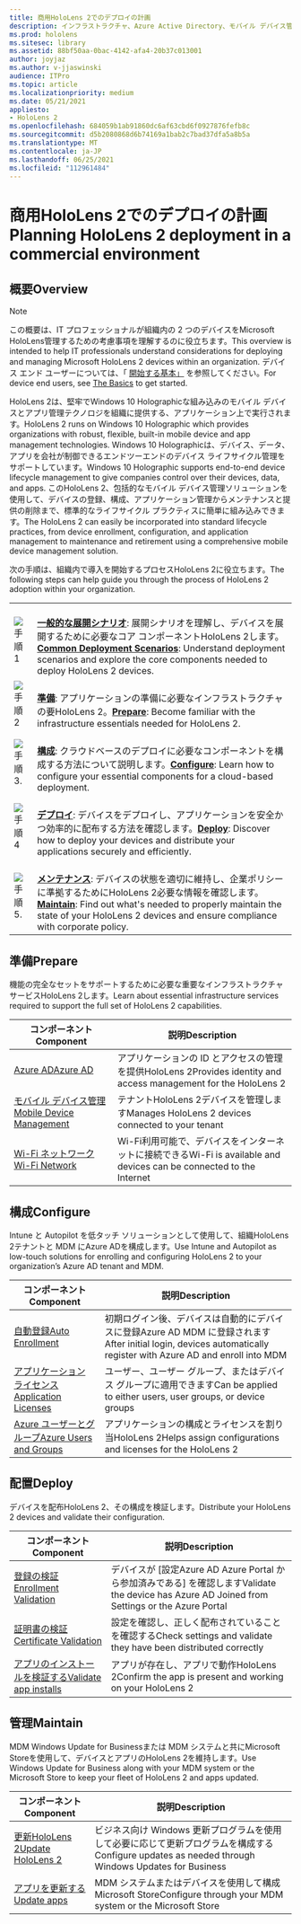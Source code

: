 ```yaml
---
title: 商用HoloLens 2でのデプロイの計画
description: インフラストラクチャ、Azure Active Directory、モバイル デバイス管理など、エンタープライズ環境で HoloLens をデプロイおよび管理するための主要なニーズについて説明します。
ms.prod: hololens
ms.sitesec: library
ms.assetid: 88bf50aa-0bac-4142-afa4-20b37c013001
author: joyjaz
ms.author: v-jjaswinski
audience: ITPro
ms.topic: article
ms.localizationpriority: medium
ms.date: 05/21/2021
appliesto:
- HoloLens 2
ms.openlocfilehash: 684059b1ab91860dc6af63cbd6f0927876fefb8c
ms.sourcegitcommit: d5b2080868d6b74169a1bab2c7bad37dfa5a8b5a
ms.translationtype: MT
ms.contentlocale: ja-JP
ms.lasthandoff: 06/25/2021
ms.locfileid: "112961484"
---
```

# <a name="planning-hololens-2-deployment-in-a-commercial-environment"></a><span data-ttu-id="34a46-103">商用HoloLens 2でのデプロイの計画</span><span class="sxs-lookup"><span data-stu-id="34a46-103">Planning HoloLens 2 deployment in a commercial environment</span></span>

## <a name="overview"></a><span data-ttu-id="34a46-104">概要</span><span class="sxs-lookup"><span data-stu-id="34a46-104">Overview</span></span>
> [!NOTE]
> <span data-ttu-id="34a46-105">この概要は、IT プロフェッショナルが組織内の 2 つのデバイスをMicrosoft HoloLens管理するための考慮事項を理解するのに役立ちます。</span><span class="sxs-lookup"><span data-stu-id="34a46-105">This overview is intended to help IT professionals understand considerations for deploying and managing Microsoft HoloLens 2 devices within an organization.</span></span> <span data-ttu-id="34a46-106">デバイス エンド ユーザーについては、「 [開始する基本」](hololens2-setup.md) を参照してください。</span><span class="sxs-lookup"><span data-stu-id="34a46-106">For device end users, see [The Basics](hololens2-setup.md) to get started.</span></span>

<span data-ttu-id="34a46-107">HoloLens 2は、堅牢でWindows 10 Holographicな組み込みのモバイル デバイスとアプリ管理テクノロジを組織に提供する、アプリケーション上で実行されます。</span><span class="sxs-lookup"><span data-stu-id="34a46-107">HoloLens 2 runs on Windows 10 Holographic which provides organizations with robust, flexible, built-in mobile device and app management technologies.</span></span> <span data-ttu-id="34a46-108">Windows 10 Holographicは、デバイス、データ、アプリを会社が制御できるエンドツーエンドのデバイス ライフサイクル管理をサポートしています。</span><span class="sxs-lookup"><span data-stu-id="34a46-108">Windows 10 Holographic supports end-to-end device lifecycle management to give companies control over their devices, data, and apps.</span></span> <span data-ttu-id="34a46-109">このHoloLens 2、包括的なモバイル デバイス管理ソリューションを使用して、デバイスの登録、構成、アプリケーション管理からメンテナンスと提供の削除まで、標準的なライフサイクル プラクティスに簡単に組み込みできます。</span><span class="sxs-lookup"><span data-stu-id="34a46-109">The HoloLens 2 can easily be incorporated into standard lifecycle practices, from device enrollment, configuration, and application management to maintenance and retirement using a comprehensive mobile device management solution.</span></span>

<span data-ttu-id="34a46-110">次の手順は、組織内で導入を開始するプロセスHoloLens 2に役立ちます。</span><span class="sxs-lookup"><span data-stu-id="34a46-110">The following steps can help guide you through the process of HoloLens 2 adoption within your organization.</span></span>

| | |
|--|--|
| ![手順 1](images/1green.png)| <br/> <span data-ttu-id="34a46-112">**[一般的な展開シナリオ](hololens-requirements.md)**: 展開シナリオを理解し、デバイスを展開するために必要なコア コンポーネントHoloLens 2します。</span><span class="sxs-lookup"><span data-stu-id="34a46-112">**[Common Deployment Scenarios](hololens-requirements.md)**: Understand deployment scenarios and explore the core components needed to deploy HoloLens 2 devices.</span></span> |
| ![手順 2](images/2green.png)| <br/> <span data-ttu-id="34a46-114">**[準備](#prepare)**: アプリケーションの準備に必要なインフラストラクチャの要HoloLens 2。</span><span class="sxs-lookup"><span data-stu-id="34a46-114">**[Prepare](#prepare)**: Become familiar with the infrastructure essentials needed for HoloLens 2.</span></span> |
| ![手順 3.](images/3green.png) | <br/> <span data-ttu-id="34a46-116">**[構成](#configure)**: クラウドベースのデプロイに必要なコンポーネントを構成する方法について説明します。</span><span class="sxs-lookup"><span data-stu-id="34a46-116">**[Configure](#configure)**: Learn how to configure your essential components for a cloud-based deployment.</span></span> |
| ![手順 4](images/4green.png) | <br/> <span data-ttu-id="34a46-118">**[デプロイ](#deploy)**: デバイスをデプロイし、アプリケーションを安全かつ効率的に配布する方法を確認します。</span><span class="sxs-lookup"><span data-stu-id="34a46-118">**[Deploy](#deploy)**: Discover how to deploy your devices and distribute your applications securely and efficiently.</span></span> |
| ![手順 5.](images/5green.png) | <br/> <span data-ttu-id="34a46-120">**[メンテナンス](#maintain)**: デバイスの状態を適切に維持し、企業ポリシーに準拠するためにHoloLens 2必要な情報を確認します。</span><span class="sxs-lookup"><span data-stu-id="34a46-120">**[Maintain](#maintain)**: Find out what's needed to properly maintain the state of your HoloLens 2 devices and ensure compliance with corporate policy.</span></span> |

## <a name="prepare"></a><span data-ttu-id="34a46-121">準備</span><span class="sxs-lookup"><span data-stu-id="34a46-121">Prepare</span></span>

<span data-ttu-id="34a46-122">機能の完全なセットをサポートするために必要な重要なインフラストラクチャ サービスHoloLens 2します。</span><span class="sxs-lookup"><span data-stu-id="34a46-122">Learn about essential infrastructure services required to support the full set of HoloLens 2 capabilities.</span></span> 

| <span data-ttu-id="34a46-123">コンポーネント</span><span class="sxs-lookup"><span data-stu-id="34a46-123">Component</span></span> | <span data-ttu-id="34a46-124">説明</span><span class="sxs-lookup"><span data-stu-id="34a46-124">Description</span></span> |
|-----------|------------|
| [<span data-ttu-id="34a46-125">Azure AD</span><span class="sxs-lookup"><span data-stu-id="34a46-125">Azure AD</span></span>](hololens-identity.md) | <span data-ttu-id="34a46-126">アプリケーションの ID とアクセスの管理を提供HoloLens 2</span><span class="sxs-lookup"><span data-stu-id="34a46-126">Provides identity and access management for the HoloLens 2</span></span>  |
| [<span data-ttu-id="34a46-127">モバイル デバイス管理</span><span class="sxs-lookup"><span data-stu-id="34a46-127">Mobile Device Management</span></span>](hololens-mdm-configure.md)| <span data-ttu-id="34a46-128">テナントHoloLens 2デバイスを管理します</span><span class="sxs-lookup"><span data-stu-id="34a46-128">Manages HoloLens 2 devices connected to your tenant</span></span>  |
| [<span data-ttu-id="34a46-129">Wi-Fi ネットワーク</span><span class="sxs-lookup"><span data-stu-id="34a46-129">Wi-Fi Network</span></span>](hololens-commercial-infrastructure.md)| <span data-ttu-id="34a46-130">Wi-Fi利用可能で、デバイスをインターネットに接続できる</span><span class="sxs-lookup"><span data-stu-id="34a46-130">Wi-Fi is available and devices can be connected to the Internet</span></span>  |

## <a name="configure"></a><span data-ttu-id="34a46-131">構成</span><span class="sxs-lookup"><span data-stu-id="34a46-131">Configure</span></span>

<span data-ttu-id="34a46-132">Intune と Autopilot を低タッチ ソリューションとして使用して、組織HoloLens 2テナントと MDM にAzure ADを構成します。</span><span class="sxs-lookup"><span data-stu-id="34a46-132">Use Intune and Autopilot as low-touch solutions for enrolling and configuring HoloLens 2 to your organization’s Azure AD tenant and MDM.</span></span>

| <span data-ttu-id="34a46-133">コンポーネント</span><span class="sxs-lookup"><span data-stu-id="34a46-133">Component</span></span> | <span data-ttu-id="34a46-134">説明</span><span class="sxs-lookup"><span data-stu-id="34a46-134">Description</span></span> |
|-----------|------------|
| [<span data-ttu-id="34a46-135">自動登録</span><span class="sxs-lookup"><span data-stu-id="34a46-135">Auto Enrollment</span></span>](hololens-enroll-mdm.md#auto-enrollment-in-mdm) | <span data-ttu-id="34a46-136">初期ログイン後、デバイスは自動的にデバイスに登録Azure AD MDM に登録されます</span><span class="sxs-lookup"><span data-stu-id="34a46-136">After initial login, devices automatically register with Azure AD and enroll into MDM</span></span>  |
| [<span data-ttu-id="34a46-137">アプリケーション ライセンス</span><span class="sxs-lookup"><span data-stu-id="34a46-137">Application Licenses</span></span>](hololens2-cloud-connected-configure.md#application-licenses)| <span data-ttu-id="34a46-138">ユーザー、ユーザー グループ、またはデバイス グループに適用できます</span><span class="sxs-lookup"><span data-stu-id="34a46-138">Can be applied to either users, user groups, or device groups</span></span>  |
| [<span data-ttu-id="34a46-139">Azure ユーザーとグループ</span><span class="sxs-lookup"><span data-stu-id="34a46-139">Azure Users and Groups</span></span>](hololens2-cloud-connected-configure.md#azure-users-and-groups) | <span data-ttu-id="34a46-140">アプリケーションの構成とライセンスを割り当HoloLens 2</span><span class="sxs-lookup"><span data-stu-id="34a46-140">Helps assign configurations and licenses for the HoloLens 2</span></span>  |

## <a name="deploy"></a><span data-ttu-id="34a46-141">配置</span><span class="sxs-lookup"><span data-stu-id="34a46-141">Deploy</span></span>

<span data-ttu-id="34a46-142">デバイスを配布HoloLens 2、その構成を検証します。</span><span class="sxs-lookup"><span data-stu-id="34a46-142">Distribute your HoloLens 2 devices and validate their configuration.</span></span> 

| <span data-ttu-id="34a46-143">コンポーネント</span><span class="sxs-lookup"><span data-stu-id="34a46-143">Component</span></span> | <span data-ttu-id="34a46-144">説明</span><span class="sxs-lookup"><span data-stu-id="34a46-144">Description</span></span> |
|-----------|------------|
| [<span data-ttu-id="34a46-145">登録の検証</span><span class="sxs-lookup"><span data-stu-id="34a46-145">Enrollment Validation</span></span>](hololens2-corp-connected-deploy.md#enrollment-validation) | <span data-ttu-id="34a46-146">デバイスが [設定Azure AD Azure Portal から参加済みである] を確認します</span><span class="sxs-lookup"><span data-stu-id="34a46-146">Validate the device has Azure AD Joined from Settings or the Azure Portal</span></span> |
| [<span data-ttu-id="34a46-147">証明書の検証</span><span class="sxs-lookup"><span data-stu-id="34a46-147">Certificate Validation</span></span>](hololens2-corp-connected-deploy.md#wi-fi-certificate-validation) | <span data-ttu-id="34a46-148">設定を確認し、正しく配布されていることを確認する</span><span class="sxs-lookup"><span data-stu-id="34a46-148">Check settings and validate they have been distributed correctly</span></span> |
| [<span data-ttu-id="34a46-149">アプリのインストールを検証する</span><span class="sxs-lookup"><span data-stu-id="34a46-149">Validate app installs</span></span>](hololens2-corp-connected-deploy.md#validate-lob-app-install) | <span data-ttu-id="34a46-150">アプリが存在し、アプリで動作HoloLens 2</span><span class="sxs-lookup"><span data-stu-id="34a46-150">Confirm the app is present and working on your HoloLens 2</span></span> |

## <a name="maintain"></a><span data-ttu-id="34a46-151">管理</span><span class="sxs-lookup"><span data-stu-id="34a46-151">Maintain</span></span>

<span data-ttu-id="34a46-152">MDM Windows Update for Businessまたは MDM システムと共にMicrosoft Storeを使用して、デバイスとアプリのHoloLens 2を維持します。</span><span class="sxs-lookup"><span data-stu-id="34a46-152">Use Windows Update for Business along with your MDM system or the Microsoft Store to keep your fleet of HoloLens 2 and apps updated.</span></span>

| <span data-ttu-id="34a46-153">コンポーネント</span><span class="sxs-lookup"><span data-stu-id="34a46-153">Component</span></span> | <span data-ttu-id="34a46-154">説明</span><span class="sxs-lookup"><span data-stu-id="34a46-154">Description</span></span> |
|-----------|------------|
| [<span data-ttu-id="34a46-155">更新HoloLens 2</span><span class="sxs-lookup"><span data-stu-id="34a46-155">Update HoloLens 2</span></span>](hololens-updates.md) | <span data-ttu-id="34a46-156">ビジネス向け Windows 更新プログラムを使用して必要に応じて更新プログラムを構成する</span><span class="sxs-lookup"><span data-stu-id="34a46-156">Configure updates as needed through Windows Updates for Business</span></span> |
| [<span data-ttu-id="34a46-157">アプリを更新する</span><span class="sxs-lookup"><span data-stu-id="34a46-157">Update apps</span></span>](app-deploy-overview.md) | <span data-ttu-id="34a46-158">MDM システムまたはデバイスを使用して構成Microsoft Store</span><span class="sxs-lookup"><span data-stu-id="34a46-158">Configure through your MDM system or the Microsoft Store</span></span>
